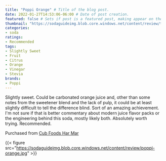 ```yaml
---
title: "Poppi Orange" # Title of the blog post.
date: 2022-01-27T14:53:06-06:00 # Date of post creation.
featured: false # Sets if post is a featured post, making appear on the home page side bar.
thumbnail: "https://sodaguideimg.blob.core.windows.net/content/review/thumbs/poppi-orange.jpg" # Sets thumbnail image appearing inside card on homepage.
categories:
- soda
ratings:
- Recommended
tags:
- Slightly Sweet
- Fruit
- Citrus
- Orange
- Vinegar
- Stevia
brands:
- Poppi
---
```


Slightly sweet. Could be carbonated orange juice and, other than some notes from the sweetener blend and the lack of pulp, it could be at least slightly difficult to tell the difference blind. Sort of an amazing achievement. I'm not sure if that is better commentary about modern juice flavor packs or the engineering behind this soda, mostly likely both. Absolutely worth trying. Recommended.

Purchased from [Cub Foods Har Mar](https://www.cub.com/)

{{< figure src="https://sodaguideimg.blob.core.windows.net/content/review/poppi-orange.jpg" >}}